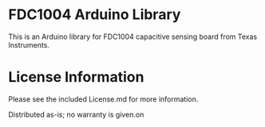 # FDC1004 Arduino Library

This is an Arduino library for FDC1004 capacitive sensing board from Texas Instruments.

# License Information

Please see the included License.md for more information.

Distributed as-is; no warranty is given.on
